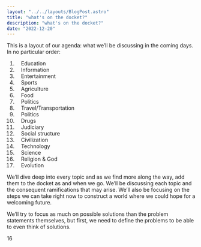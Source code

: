 ```yaml
---
layout: "../../layouts/BlogPost.astro"
title: "what's on the docket?"
description: "what's on the docket?"
date: "2022-12-20"
---
```


This is a layout of our agenda: what we’ll be discussing in the coming days. In no particular order:

1.   Education
2.   Information
3.   Entertainment
4.   Sports
5.   Agriculture
6.   Food
7.   Politics
8.   Travel/Transportation
9.   Politics
10.   Drugs
11.   Judiciary
12.   Social structure
13.   Civilization
14.   Technology
15.   Science
16.   Religion & God
17.   Evolution

We’ll dive deep into every topic and as we find more along the way, add them to the docket as and when we go. We’ll be discussing each topic and the consequent ramifications that may arise. We’ll also be focusing on the steps we can take right now to construct a world where we could hope for a welcoming future.

We’ll try to focus as much on possible solutions than the problem statements themselves, but first, we need to define the problems to be able to even think of solutions.

  
  
16


